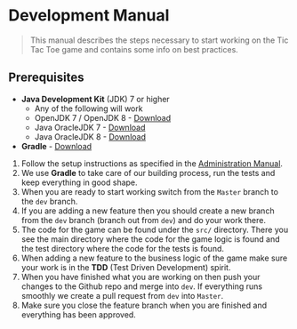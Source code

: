 # Development Manual
> This manual describes the steps necessary to start working on the Tic Tac Toe game and contains some info on best practices.
## Prerequisites
- **Java Development Kit** (JDK) 7 or higher
    - Any of the following will work
    -   OpenJDK 7 / OpenJDK 8 - [Download](http://openjdk.java.net/install/)
    - Java OracleJDK 7 - [Download](http://www.oracle.com/technetwork/java/javase/downloads/jdk7-downloads-1880260.html)
    - Java OracleJDK 8 - [Download](http://www.oracle.com/technetwork/java/javase/downloads/jdk8-downloads-2133151.html) 
- **Gradle** - [Download](https://gradle.org/gradle-download)

1. Follow the setup instructions as specified in the [Administration Manual](Administration_Manual.markdown).
2. We use **Gradle** to take care of our building process, run the tests and keep everything in good shape.
3. When you are ready to start working switch from the `Master` branch to the `dev` branch.
4. If you are adding a new feature then you should create a new branch from the `dev` branch (branch out from `dev`) and do your work there.
5. The code for the game can be found under the `src/` directory. There you see the main directory where the code for the game logic is found and the test directory where the code for the tests is found.
6. When adding a new feature to the business logic of the game make sure your work is in the **TDD** (Test Driven Development) spirit.
7. When you have finished what you are working on then push your changes to the Github repo and merge into `dev`. If everything runs smoothly we create a pull request from `dev` into `Master`.
8. Make sure you close the feature branch when you are finished and everything has been approved.
